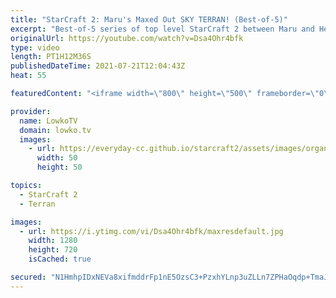```yaml
---
title: "StarCraft 2: Maru's Maxed Out SKY TERRAN! (Best-of-5)"
excerpt: "Best-of-5 series of top level StarCraft 2 between Maru and HeroMarine. In this series that was played during Dreamhack Masters we see a variety of matches. The macro games in this series go from the 1-1-1 opener, to Marine Tank based compositions, to Terran Mech and eventually Sky Terran.   Support my"
originalUrl: https://youtube.com/watch?v=Dsa4Ohr4bfk
type: video
length: PT1H12M36S
publishedDateTime: 2021-07-21T12:04:43Z
heat: 55

featuredContent: "<iframe width=\"800\" height=\"500\" frameborder=\"0\" src=\"https://www.youtube.com/embed/Dsa4Ohr4bfk\" allow=\"accelerometer; autoplay; encrypted-media; gyroscope; picture-in-picture\" allowfullscreen></iframe>"

provider:
  name: LowkoTV
  domain: lowko.tv
  images:
    - url: https://everyday-cc.github.io/starcraft2/assets/images/organizations/lowko.tv-50x50.jpg
      width: 50
      height: 50

topics:
  - StarCraft 2
  - Terran

images:
  - url: https://i.ytimg.com/vi/Dsa4Ohr4bfk/maxresdefault.jpg
    width: 1280
    height: 720
    isCached: true

secured: "N1HmhpIDxNEVa8xifmddrFp1nE5OzsC3+PzxhYLnp3uZLLn7ZPHaOqdp+TmaJlseA08DG+0g1pfhpUjyc2VRlLCu/zsVRtvTB7/ZkI7VX4XT8KW2L7UJLnDld8QwqYM27ypeegfmPXNDDx9GFu0zf2Rn3AzPy1gsbzWN+rpyGp4G0FzZOMLs62Vn0ttdtN5uiDGheIirNhMMkjMlpHjWXiCIQ8F35K8BDJou341XGtPqIyqvgYFw47gys8Y68MwrIixc8JXt3wCn38AjQmBQ4D5lWQgq4FXZS3fI+kalaWh+7Sz7ZnT+QjilZN7oV9beH6cFdV1dNTbuCuAdbpDMSbv6UVbdaLtGf6JipZTlfaKy9rhDSbEgGyiCJ+j0bqF3t67kiKXdAMbJpKIsIipvtZYWrk5mGdHYsNcHdkXPGxafqoz1VAPNEwOf01TVcr7W;UL/GrxyR1y27SjrERpYgwA=="
---
```


